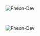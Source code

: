 <br />

<p align="center"> <img src="https://github-readme-stats-six-rust-42.vercel.app/api?username=Pheon-Dev&show_icons=true&theme=github_dark_dimmed" alt="Pheon-Dev" /> </p>

<br />

<p align="center"> <img src="https://github-readme-stats-six-rust-42.vercel.app/api/top-langs/?username=Pheon-Dev&exclude_repo=rofi,dmenu,solutions,moc,tmux,joshuto,dotfiles,royal-diadems,vision-lms&theme=github_dark_dimmed&size_weight=1&count_weight=0&langs_count=6&hide_progress=true" alt="Pheon-Dev" /> </p>

